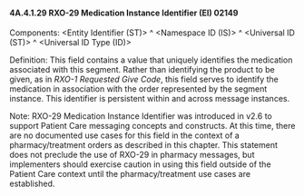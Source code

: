 #### 4A.4.1.29 RXO-29 Medication Instance Identifier (EI) 02149

Components: &lt;Entity Identifier (ST)> ^ &lt;Namespace ID (IS)> ^ &lt;Universal ID (ST)> ^ &lt;Universal ID Type (ID)>

Definition: This field contains a value that uniquely identifies the medication associated with this segment. Rather than identifying the product to be given, as in _RXO-1 Requested Give Code_, this field serves to identify the medication in association with the order represented by the segment instance. This identifier is persistent within and across message instances.

Note: RXO-29 Medication Instance Identifier was introduced in v2.6 to support Patient Care messaging concepts and constructs. At this time, there are no documented use cases for this field in the context of a pharmacy/treatment orders as described in this chapter. This statement does not preclude the use of RXO-29 in pharmacy messages, but implementers should exercise caution in using this field outside of the Patient Care context until the pharmacy/treatment use cases are established.
